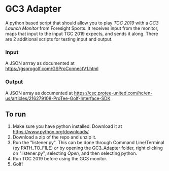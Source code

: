 GC3 Adapter
===========

A python based script that should allow you to play *TGC 2019* with a *GC3 Launch Monitor* from Foresight Sports. It receives input from the monitor, maps that input to the input TGC 2019 expects, and sends it along. There are 2 additional scripts for testing input and output.

### Input
A JSON arrray as documented at https://gsprogolf.com/GSProConnectV1.html

### Output
A JSON array as documented at https://csc.protee-united.com/hc/en-us/articles/216279108-ProTee-Golf-Interface-SDK

To run
------
1. Make sure you have python installed. Download it at https://www.python.org/downloads/
2. Download a zip of the repo and unzip it.
3. Run the "listener.py". This can be done through Command Line/Terminal (py PATH_TO_FILE) *or* by opening the GC3_Adapter folder, right clicking on "listener.py", selecting *Open*, and then selecting python.
4. Run TGC 2019 before using the GC3 monitor.
5. Golf!
